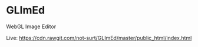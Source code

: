 # GLImEd
WebGL Image Editor

Live: https://cdn.rawgit.com/not-surt/GLImEd/master/public_html/index.html
